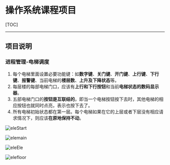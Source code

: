 ﻿# 操作系统课程项目

[TOC]

------

## 项目说明

### 进程管理-电梯调度

1. 每个电梯里面设置必要功能键：如**数字键**、**关门键**、**开门键**、**上行键**、**下行键**、**报警键**、当前电梯的**楼层数**、**上升及下降状态**等。
2. 每层楼的每部电梯门口，应该有**上行和下行按钮**和当前**电梯状态的数码显示器**。
3. 五部电梯门口的**按钮是互联结的**，即当一个电梯按钮按下去时，其他电梯的相应按钮也就同时点亮，表示也按下去了。
4. 所有电梯初始状态都在第一层。每个电梯如果在它的上层或者下层没有相应请求情况下，则应该**在原地保持不动**。

![eleStart](https://cdn.jsdelivr.net/gh/kb824999404/OS_Homeworks/Elevator/Imgs/start.PNG)

![elemain](https://cdn.jsdelivr.net/gh/kb824999404/OS_Homeworks/Elevator/Imgs/mainScene.PNG)

![eleEle](https://cdn.jsdelivr.net/gh/kb824999404/OS_Homeworks/Elevator/Imgs/elevator.PNG)

![elefloor](https://cdn.jsdelivr.net/gh/kb824999404/OS_Homeworks/Elevator/Imgs/floor.PNG)

